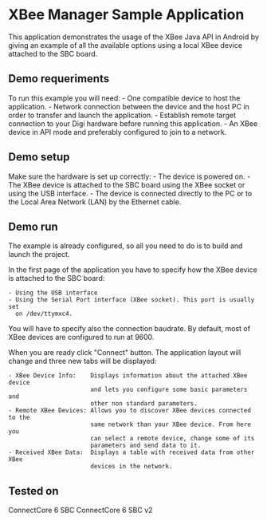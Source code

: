 XBee Manager Sample Application
===============================

This application demonstrates the usage of the XBee Java API in 
Android by giving an example of all the available options using a local
XBee device attached to the SBC board.

Demo requeriments
-----------------

To run this example you will need:
    - One compatible device to host the application.
    - Network connection between the device and the host PC in order to
      transfer and launch the application.
    - Establish remote target connection to your Digi hardware before running
      this application.
    - An XBee device in API mode and preferably configured to join to a network.

Demo setup
----------

Make sure the hardware is set up correctly:
    - The device is powered on.
    - The XBee device is attached to the SBC board using the XBee socket or 
      using the USB interface.
    - The device is connected directly to the PC or to the Local 
      Area Network (LAN) by the Ethernet cable.

Demo run
--------

The example is already configured, so all you need to do is to build and 
launch the project.
  
In the first page of the application you have to specify how the XBee device
is attached to the SBC board:
  
    - Using the USB interface
    - Using the Serial Port interface (XBee socket). This port is usually set
      on /dev/ttymxc4.
	  
You will have to specify also the connection baudrate. By default, most of 
XBee devices are configured to run at 9600.
  
When you are ready click "Connect" button. The application layout will 
change and three new tabs will be displayed:
  
    - XBee Device Info:    Displays information about the attached XBee device
                           and lets you configure some basic parameters and
                           other non standard parameters.
    - Remote XBee Devices: Allows you to discover XBee devices connected to the
                           same network than your XBee device. From here you 
                           can select a remote device, change some of its 
                           parameters and send data to it.
    - Received XBee Data:  Displays a table with received data from other XBee
                           devices in the network.

Tested on
---------

ConnectCore 6 SBC
ConnectCore 6 SBC v2